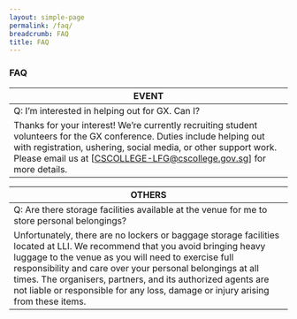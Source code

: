 ```yaml
---
layout: simple-page
permalink: /faq/
breadcrumb: FAQ
title: FAQ
---
```


### **FAQ**

| EVENT |
| --- |
| Q: I’m interested in helping out for GX. Can I? |
| Thanks for your interest! We’re currently recruiting student volunteers for the GX conference. Duties include helping out with registration, ushering, social media, or other support work. Please email us at [CSCOLLEGE-LFG@cscollege.gov.sg] for more details. |

| OTHERS |
| --- |
| Q: Are there storage facilities available at the venue for me to store personal belongings? |
| Unfortunately, there are no lockers or baggage storage facilities located at LLI. We recommend that you avoid bringing heavy luggage to the venue as you will need to exercise full responsibility and care over your personal belongings at all times. The organisers, partners, and its authorized agents are not liable or responsible for any loss, damage or injury arising from these items. |
